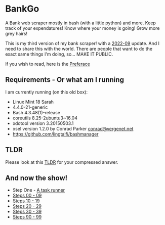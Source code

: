 # BankGo
A Bank web scraper mostly in bash (with a little python) and more.  Keep track of your expendatures!  Know where your money is going!  Grow more grey hairs!

This is my third version of my bank scraper!  with a [2022-09](200209.md) update.  And I need to share this with the world.  There are people that want to do the exact same things I'm doing, so...  MAKE IT PUBLIC.


If you wish to read, here is the [Preferace](pre.md)

## Requirements - Or what am I running
I am currently running (on this old box):
* Linux Mint 18 Sarah
* 4.4.0-21-generic
* Bash 4.3.48(1)-release
* coreutils	8.25-2ubuntu3~16.04
* xdotool version 3.20150503.1
* xsel version 1.2.0 by Conrad Parker <conrad@vergenet.net>
* https://github.com/lingtalfi/bashmanager


## TLDR
Please look at this [TLDR](tldr.md) for your compressed answer.


## And now the show!
* Step One - [A task runner](bashman.md)
* [Steps 00 - 09](02.md)
* [Steps 10 - 19](10.md)
* [Steps 20 - 29](20.md)
* [Steps 30 - 39](30.md)
* [Steps 90 - 99](90.md)

